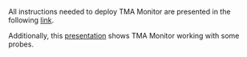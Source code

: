 All instructions needed to deploy TMA Monitor are presented in the following [link](https://github.com/eubr-atmosphere/tma-framework-m/blob/master/development/server/README.md).


Additionally, this [presentation](https://github.com/eubr-atmosphere/tma-framework/blob/master/documents/ATMOSPHERE_TMA_Framework_usage.pptx) shows TMA Monitor working with some probes.


